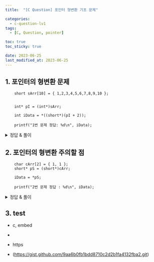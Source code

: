 ```yaml
---
title:  "[C Question] 포인터 형변환 기초 문제"

categories:
  - c-question-lv1
tags:
  - [C, Question, pointer]

toc: true
toc_sticky: true

date: 2023-06-25
last_modified_at: 2023-06-25
---
```


<!-- post 폴더 이름 -> 연관성을 찾지못함 ( 이상하게 바꿔도 정상적으로 작동했기때문 ) -->


## 1. 포인터의 형변환 문제
```
	short sArr[10] = { 1,2,3,4,5,6,7,8,9,10 };


	int* pI = (int*)sArr;

	int iData = *((short*)(pI + 2));

	printf("1번 문제 정답: %d\n", iData);
```

<details>
<summary> 정답 & 풀이 </summary>
<div markdown="1">


1. short형으로 만들어진 sArr의 배열을 pI의 변수는 int형 포인터로 보고 있다.
2. 이 말은 배열의 크기가 2byte 씩 차지하고 있었지만 pI는 4byte로 보고 있다는 것이다.
3. 여기까지 정리하면 pI는 sArr 이라는 변수와 마찬가지로 배열의 첫번째를 보고 있는 것까지는 동일하나,
    sArr는 2byte씩 보고있고, pI는 4byte씩 보고 있다는 뜻이다.
4. pI 에게 +2 를 해준다면 다음 다음 주소 값을 보고 있게 된다. ( 이 부분은 그림으로 나타내는 것이 이해하기 쉬우니 그림을 첨부하자. )
    - ![image](https://github.com/whalebee/Whalebee.github.io/assets/127908829/58362da3-4c63-4410-8b9f-cb544063482a)
    - 위의 그림을 보면 pI는 주소값에 +1을 할 때마다 4byte씩 건너뛰게 되고, sArr은 2byte씩 건너뛰게 된다는 것을 알 수 있다.
5. 그러므로, pI+2의 값은 4와 5사이에 있는 주소값에 도착했다고 볼 수 있다.
6. 여기서 short으로 다시 캐스팅을 해주었다 (= A의 상황), 만약 그렇지 않다면? (= B의 상황) 아래 그림으로 보자
    - ![image](https://github.com/whalebee/Whalebee.github.io/assets/127908829/d9849479-d27d-41ca-834a-f884a6f4b12c)
    - 위의 그림처럼 강제캐스팅을 한 A는 그대로 5의 값을 표현할 수 있지만,
    - 강제 캐스팅을 하지 않는 상황(= B)이라면? 값은 단번에 예상하기가 힘들다.
    - 왜 예상하기 힘든지는 2번문제로 이어진다 !

</div>
</details>



## 2. 포인터의 형변환 주의할 점
```
	char cArr[2] = { 1, 1 };
	short* pS = (short*)cArr;

	iData = *pS;

	printf("2번 문제 정답 : %d\n", iData);
```

<details>
<summary> 정답 & 풀이 </summary>
<div markdown="1">

1. 이번에는 1번문제와 다르게 값을 출력할 때 원래 자료형은 char 형으로 변환하지 않고 short형으로 그대로 뽑으려했다.
2. 값이 1번문제처럼 표현할 수 있는가? -> 그렇지 않다.
3. 왜?  -> 아래 그림을 보자.
   - ![image](https://github.com/whalebee/Whalebee.github.io/assets/127908829/15001ce5-e0d1-4d55-b962-77d240062d60)
   - 위의 그림처럼 short형으로 cArr을 바라봤을 때 {1, 1} 안에 있는 1과 1을 모두 바라보게 되고,
   - 그걸 bit로 표현했을 때 오른쪽 아래의 그림과 같아진다.
   - 1byte의 비트가 1로 변환되었을 때 255를 가르키고, 그 다음의 수인 0000 0001 0000 0000 은 256이 된다.
   - 그 다음 맨 오른쪽 1byte부분도 1을 가지고 있으므로 0000 0001 의 비트를 10진수로 표현하면 1이다.
   - short는 16개의 bit를 가지므로,
   - 즉, 0000 0001 0000 0001 이라는 비트의 표현을 한 pS는 iData에 대입이 되고 그걸 10진수로 풀면 (256 + 1 인)257이 되는 것이다.
</div>
</details>

## 3. test
- c, embed
- <script src="https://gist.github.com/whalebee/9aa6b0fb1bdd8710c2d2b1fa4132fba2.js"></script>


- https
- (https://gist.github.com/9aa6b0fb1bdd8710c2d2b1fa4132fba2.git)
